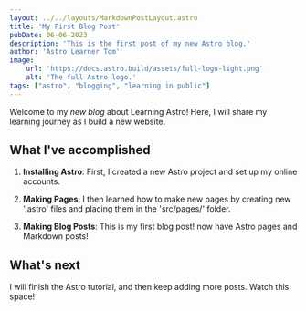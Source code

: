 ```yaml
---
layout: ../../layouts/MarkdownPostLayout.astro
title: 'My First Blog Post'
pubDate: 06-06-2023
description: 'This is the first post of my new Astro blog.'
author: 'Astro Learner Tom'
image:
    url: 'https://docs.astro.build/assets/full-logo-light.png'
    alt: 'The full Astro logo.'
tags: ["astro", "blogging", "learning in public"]
---
```


Welcome to my _new blog_ about Learning Astro! Here, I will share my learning journey as I build a new website.

## What I've accomplished

1. **Installing Astro**: First, I created a new Astro project and set up my online accounts.

2. **Making Pages**: I then learned how to make new pages by creating new '.astro' files and placing them in the 'src/pages/' folder.

3. **Making Blog Posts**: This is my first blog post!  now have Astro pages and Markdown posts!


## What's next

I will finish the Astro tutorial, and then keep adding more posts. Watch this space!